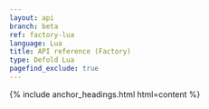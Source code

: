 ```yaml
---
layout: api
branch: beta
ref: factory-lua
language: Lua
title: API reference (Factory)
type: Defold Lua
pagefind_exclude: true
---
```

{% include anchor_headings.html html=content %}